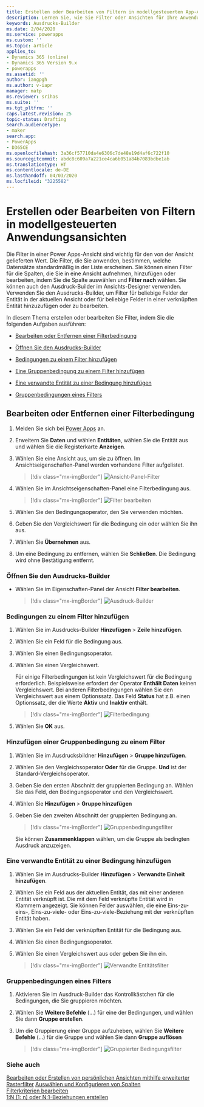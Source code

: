 ```yaml
---
title: Erstellen oder Bearbeiten von Filtern in modellgesteuerten App-Ansichten | MicrosoftDocs
description: Lernen Sie, wie Sie Filter oder Ansichten für Ihre Anwendung erstellen und bearbeiten können
keywords: Ausdrucks-Builder
ms.date: 2/04/2020
ms.service: powerapps
ms.custom: ''
ms.topic: article
applies_to:
- Dynamics 365 (online)
- Dynamics 365 Version 9.x
- powerapps
ms.assetid: ''
author: iangpgh
ms.author: v-iapr
manager: matp
ms.reviewer: srihas
ms.suite: ''
ms.tgt_pltfrm: ''
caps.latest.revision: 25
topic-status: Drafting
search.audienceType:
- maker
search.app:
- PowerApps
- D365CE
ms.openlocfilehash: 3a36cf57710da4e6306c7de48e19d4af6c722f10
ms.sourcegitcommit: abdc8c609a7a221ce4ca6b051a84b7083bdbe1ab
ms.translationtype: HT
ms.contentlocale: de-DE
ms.lasthandoff: 04/03/2020
ms.locfileid: "3225582"
---
```

# <a name="create-or-edit-filters-in-model-driven-app-views"></a>Erstellen oder Bearbeiten von Filtern in modellgesteuerten Anwendungsansichten

<a name="BKMK_CreateOrEditViewFilters"></a>   

Die Filter in einer Power Apps-Ansicht sind wichtig für den von der Ansicht gelieferten Wert. Die Filter, die Sie anwenden, bestimmen, welche Datensätze standardmäßig in der Liste erscheinen. Sie können einen Filter für die Spalten, die Sie in eine Ansicht aufnehmen, hinzufügen oder bearbeiten, indem Sie die Spalte auswählen und **Filter nach** wählen. Sie können auch den Ausdruck-Builder im Ansichts-Designer verwenden. Verwenden Sie den Ausdrucks-Builder, um Filter für beliebige Felder der Entität in der aktuellen Ansicht oder für beliebige Felder in einer verknüpften Entität hinzuzufügen oder zu bearbeiten. 

In diesem Thema erstellen oder bearbeiten Sie Filter, indem Sie die folgenden Aufgaben ausführen:

-   [Bearbeiten oder Entfernen einer Filterbedingung](create-edit-view-filters.md#edit-or-remove-a-filter-condition)

-   [Öffnen Sie den Ausdrucks-Builder](create-edit-view-filters.md#open-the-expression-builder)

-   [Bedingungen zu einem Filter hinzufügen](create-edit-view-filters.md#add-conditions-to-a-filter)

-   [Eine Gruppenbedingung zu einem Filter hinzufügen](create-edit-view-filters.md#add-a-group-condition-to-a-filter)

-   [Eine verwandte Entität zu einer Bedingung hinzufügen](create-edit-view-filters.md#add-a-related-entity-to-a-condition)

-   [Gruppenbedingungen eines Filters](create-edit-view-filters.md#group-conditions-of-a-filter)

## <a name="edit-or-remove-a-filter-condition"></a>Bearbeiten oder Entfernen einer Filterbedingung

1. Melden Sie sich bei [Power Apps](https://make.powerapps.com/?utm_source=padocs&utm_medium=linkinadoc&utm_campaign=referralsfromdoc) an.  

2. Erweitern Sie **Daten** und wählen **Entitäten**, wählen Sie die Entität aus und wählen Sie die Registerkarte **Anzeigen**.

3. Wählen Sie eine Ansicht aus, um sie zu öffnen. Im Ansichtseigenschaften-Panel werden vorhandene Filter aufgelistet.

    > [!div class="mx-imgBorder"] 
    > ![Ansicht-Panel-Filter](media/views-panel-filters.png "Ansichts-Panel-Filter")

4. Wählen Sie im Ansichtseigenschaften-Panel eine Filterbedingung aus.

    > [!div class="mx-imgBorder"] 
    > ![Filter bearbeiten](media/edit-filter-viewpanel.png "Filter bearbeiten")

5. Wählen Sie den Bedingungsoperator, den Sie verwenden möchten.

6. Geben Sie den Vergleichswert für die Bedingung ein oder wählen Sie ihn aus.

7. Wählen Sie **Übernehmen** aus.

8. Um eine Bedingung zu entfernen, wählen Sie **Schließen**. Die Bedingung wird ohne Bestätigung entfernt.

### <a name="open-the-expression-builder"></a>Öffnen Sie den Ausdrucks-Builder

- Wählen Sie im Eigenschaften-Panel der Ansicht **Filter bearbeiten**.

    > [!div class="mx-imgBorder"] 
    > ![Ausdruck-Builder](media/edit-create-filters.png "Ausdrucks-Builder")

### <a name="add-conditions-to-a-filter"></a>Bedingungen zu einem Filter hinzufügen

1. Wählen Sie im Ausdrucks-Builder **Hinzufügen** > **Zeile hinzufügen**.

2. Wählen Sie ein Feld für die Bedingung aus.

3. Wählen Sie einen Bedingungsoperator.

4. Wählen Sie einen Vergleichswert.  

    Für einige Filterbedingungen ist kein Vergleichswert für die Bedingung erforderlich. Beispielsweise erfordert der Operator **Enthält Daten** keinen Vergleichswert. Bei anderen Filterbedingungen wählen Sie den Vergleichswert aus einem Optionssatz. Das Feld **Status** hat z.B. einen Optionssatz, der die Werte **Aktiv** und **Inaktiv** enthält.

    > [!div class="mx-imgBorder"] 
    > ![Filterbedingung](media/add-condition-filter.png "Filter-Bedingung")

5. Wählen Sie **OK** aus.

### <a name="add-a-group-condition-to-a-filter"></a>Hinzufügen einer Gruppenbedingung zu einem Filter

1. Wählen Sie im Ausdrucksbildner **Hinzufügen** > **Gruppe hinzufügen**.

2. Wählen Sie den Vergleichsoperator **Oder** für die Gruppe. **Und** ist der Standard-Vergleichsoperator.

3. Geben Sie den ersten Abschnitt der gruppierten Bedingung an. Wählen Sie das Feld, den Bedingungsoperator und den Vergleichswert.

4. Wählen Sie **Hinzufügen** > **Gruppe hinzufügen**

5. Geben Sie den zweiten Abschnitt der gruppierten Bedingung an.

    > [!div class="mx-imgBorder"] 
    > ![Gruppenbedingungsfilter](media/add-group-filter.png "Gruppenbedingungsfilter")

    Sie können **Zusammenklappen** wählen, um die Gruppe als bedingten Ausdruck anzuzeigen.

### <a name="add-a-related-entity-to-a-condition"></a>Eine verwandte Entität zu einer Bedingung hinzufügen

1. Wählen Sie im Ausdrucks-Builder **Hinzufügen** > **Verwandte Einheit hinzufügen**.

2. Wählen Sie ein Feld aus der aktuellen Entität, das mit einer anderen Entität verknüpft ist. Die mit dem Feld verknüpfte Entität wird in Klammern angezeigt. Sie können Felder auswählen, die eine Eins-zu-eins-, Eins-zu-viele- oder Eins-zu-viele-Beziehung mit der verknüpften Entität haben.

3. Wählen Sie ein Feld der verknüpften Entität für die Bedingung aus.

4. Wählen Sie einen Bedingungsoperator.

5. Wählen Sie einen Vergleichswert aus oder geben Sie ihn ein.

    > [!div class="mx-imgBorder"] 
    > ![Verwandte Entitätsfilter](media/add-relatedentity-filter.png "Filter für verwandte Entitäten")

### <a name="group-conditions-of-a-filter"></a>Gruppenbedingungen eines Filters

1. Aktivieren Sie im Ausdruck-Builder das Kontrollkästchen für die Bedingungen, die Sie gruppieren möchten.

2. Wählen Sie **Weitere Befehle** (...) für eine der Bedingungen, und wählen Sie dann **Gruppe erstellen**.

3. Um die Gruppierung einer Gruppe aufzuheben, wählen Sie **Weitere Befehle** (...) für die Gruppe und wählen Sie dann **Gruppe auflösen**

    > [!div class="mx-imgBorder"] 
    > ![Gruppierter Bedingungsfilter](media/group-conditions-filter.png "Gruppierter Bedingungsfilter")

### <a name="see-also"></a>Siehe auch
[Bearbeiten oder Erstellen von persönlichen Ansichten mithilfe erweiterter Rasterfilter](../../user/grid-filters-advanced.md)
[Auswählen und Konfigurieren von Spalten](choose-and-configure-columns.md)  
[Filterkriterien bearbeiten](edit-filter-criteria.md)  
[1:N (1: n) oder N:1-Beziehungen erstellen](../common-data-service/create-edit-1n-relationships.md)
